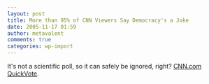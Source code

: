 ```yaml
---
layout: post
title: More than 95% of CNN Viewers Say Democracy's a Joke
date: 2005-11-17 01:59
author: metavalent
comments: true
categories: wp-import
---
```

It's not a scientific poll, so it can safely be ignored, right?  <a href="https://www.cnn.com/POLLSERVER/results/21425.exclude.html">CNN.com QuickVote</a>.


